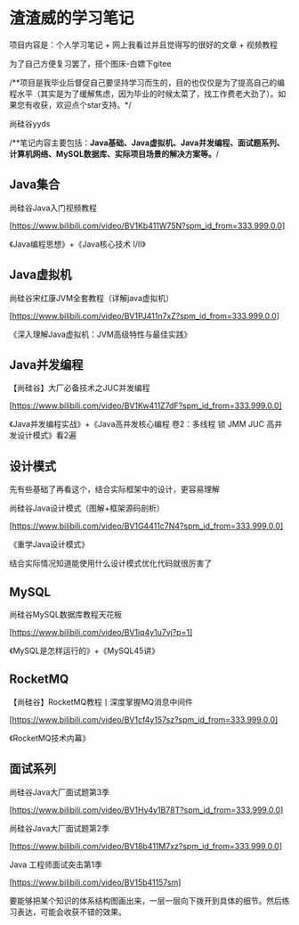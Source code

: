 # 渣渣威的学习笔记

项目内容是：个人学习笔记 + 网上我看过并且觉得写的很好的文章 + 视频教程

为了自己方便复习罢了，搭个图床-白嫖下gitee

/**项目是我毕业后督促自己要坚持学习而生的，目的也仅仅是为了提高自己的编程水平（其实是为了缓解焦虑，因为毕业的时候太菜了，找工作费老大劲了）。如果您有收获，欢迎点个star支持。*/

尚硅谷yyds

/**笔记内容主要包括：**Java基础、Java虚拟机、Java并发编程、面试题系列、计算机网络、MySQL数据库、实际项目场景的解决方案等。**/



## Java集合

尚硅谷Java入门视频教程

[https://www.bilibili.com/video/BV1Kb411W75N?spm_id_from=333.999.0.0]

《Java编程思想》+《Java核心技术 I/II》



## Java虚拟机

尚硅谷宋红康JVM全套教程（详解java虚拟机）

[https://www.bilibili.com/video/BV1PJ411n7xZ?spm_id_from=333.999.0.0]

《深入理解Java虚拟机：JVM高级特性与最佳实践》



## Java并发编程

【尚硅谷】大厂必备技术之JUC并发编程

[https://www.bilibili.com/video/BV1Kw411Z7dF?spm_id_from=333.999.0.0]

《Java并发编程实战》+《Java高并发核心编程 卷2：多线程 锁 JMM JUC 高并发设计模式》看2遍


## 设计模式

先有些基础了再看这个，结合实际框架中的设计，更容易理解

尚硅谷Java设计模式（图解+框架源码剖析）

[https://www.bilibili.com/video/BV1G4411c7N4?spm_id_from=333.999.0.0]

《重学Java设计模式》

结合实际情况知道能使用什么设计模式优化代码就很厉害了

## MySQL

尚硅谷MySQL数据库教程天花板

[https://www.bilibili.com/video/BV1iq4y1u7vj?p=1]

《MySQL是怎样运行的》+《MySQL45讲》


## RocketMQ

【尚硅谷】RocketMQ教程丨深度掌握MQ消息中间件

[https://www.bilibili.com/video/BV1cf4y157sz?spm_id_from=333.999.0.0]

《RocketMQ技术内幕》

## 面试系列

尚硅谷Java大厂面试题第3季

[https://www.bilibili.com/video/BV1Hy4y1B78T?spm_id_from=333.999.0.0]

尚硅谷Java大厂面试题第2季

[https://www.bilibili.com/video/BV18b411M7xz?spm_id_from=333.999.0.0]

Java 工程师面试突击第1季

[https://www.bilibili.com/video/BV15b41157sm]

要能够把某个知识的体系结构图画出来，一层一层向下拨开到具体的细节。然后练习表达，可能会收获不错的效果。

